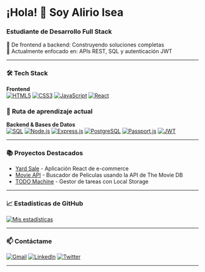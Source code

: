 # ¡Hola! 👋 Soy Alirio Isea

### Estudiante de Desarrollo Full Stack

🚀 De frontend a backend: Construyendo soluciones completas  
🌱 Actualmente enfocado en: APIs REST, SQL y autenticación JWT

---

### 🛠️ Tech Stack

**Frontend**  
[![HTML5](https://img.shields.io/badge/HTML5-E34F26?style=flat&logo=html5&logoColor=white)](https://developer.mozilla.org/en-US/docs/Web/HTML)
[![CSS3](https://img.shields.io/badge/CSS3-1572B6?style=flat&logo=css3&logoColor=white)](https://developer.mozilla.org/en-US/docs/Web/CSS)
[![JavaScript](https://img.shields.io/badge/JavaScript-F7DF1E?style=flat&logo=javascript&logoColor=black)](https://developer.mozilla.org/en-US/docs/Web/JavaScript)
[![React](https://img.shields.io/badge/React-61DAFB?style=flat&logo=react&logoColor=black)](https://react.dev/)

### 🚧 Ruta de aprendizaje actual

**Backend & Bases de Datos**  
[![SQL](https://img.shields.io/badge/SQL-4479A1?style=flat&logo=postgresql&logoColor=white)](https://es.wikipedia.org/wiki/SQL)
[![Node.js](https://img.shields.io/badge/Node.js-339933?style=flat&logo=nodedotjs&logoColor=white)](https://nodejs.org/)
[![Express.js](https://img.shields.io/badge/Express_API-000000?style=flat&logo=express&logoColor=white)](https://expressjs.com/)
[![PostgreSQL](https://img.shields.io/badge/PostgreSQL-4169E1?style=flat&logo=postgresql&logoColor=white)](https://www.postgresql.org/)
[![Passport.js](https://img.shields.io/badge/Passport.js-34E27A?style=flat&logo=passport&logoColor=white)](https://www.passportjs.org/)
[![JWT](https://img.shields.io/badge/JWT-000000?style=flat&logo=jsonwebtokens&logoColor=white)](https://jwt.io/)

---

### 📚 Proyectos Destacados

- [Yard Sale](https://github.com/alirioi/ecommerce-project) - Aplicación React de e-commerce
- [Movie API](https://github.com/alirioi/movie-api-project) - Buscador de Peliculas usando la API de The Movie DB
- [TODO Machine](https://github.com/alirioi/todo-machine-project) - Gestor de tareas con Local Storage

---

### 📈 Estadísticas de GitHub

[![Mis estadísticas](https://github-readme-stats.vercel.app/api?username=alirioi&show_icons=true&theme=merko)](https://github.com/alirioi)

---

### 📫 Contáctame

[![Gmail](https://img.shields.io/badge/Gmail-D14836?style=flat&logo=gmail&logoColor=white)](mailto:isealirio@gmail.com)
[![LinkedIn](https://img.shields.io/badge/LinkedIn-0077B5?style=flat&logo=linkedin&logoColor=white)](https://linkedin.com/in/alirioi)
[![Twitter](https://img.shields.io/badge/Twitter-1DA1F2?style=flat&logo=twitter&logoColor=white)](https://twitter.com/isesalirio)

---
